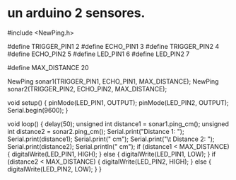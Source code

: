 # un arduino 2 sensores.
#include <NewPing.h>

#define TRIGGER_PIN1 2
#define ECHO_PIN1 3
#define TRIGGER_PIN2 4
#define ECHO_PIN2 5
#define LED_PIN1 6
#define LED_PIN2 7

#define MAX_DISTANCE 20

NewPing sonar1(TRIGGER_PIN1, ECHO_PIN1, MAX_DISTANCE);
NewPing sonar2(TRIGGER_PIN2, ECHO_PIN2, MAX_DISTANCE);

void setup() {
  pinMode(LED_PIN1, OUTPUT);
  pinMode(LED_PIN2, OUTPUT);
  Serial.begin(9600);
}

void loop() {
  delay(50);
  unsigned int distance1 = sonar1.ping_cm();
  unsigned int distance2 = sonar2.ping_cm();
  Serial.print("Distance 1: ");
  Serial.print(distance1);
  Serial.print(" cm");
  Serial.print("\t Distance 2: ");
  Serial.print(distance2);
  Serial.println(" cm");
  if (distance1 < MAX_DISTANCE) {
    digitalWrite(LED_PIN1, HIGH);
  } else {
    digitalWrite(LED_PIN1, LOW);
  }
  if (distance2 < MAX_DISTANCE) {
    digitalWrite(LED_PIN2, HIGH);
  } else {
    digitalWrite(LED_PIN2, LOW);
  }
}
